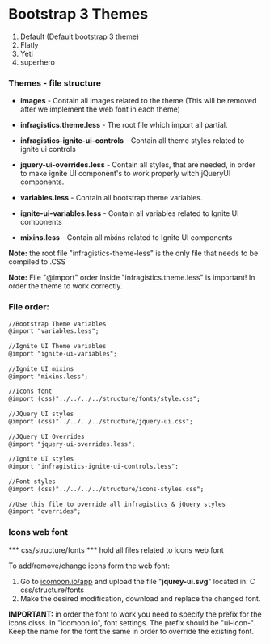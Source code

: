 
Bootstrap 3 Themes
=====================


1. Default (Default bootstrap 3 theme)
2. Flatly
3. Yeti
4. superhero



### Themes - file structure


* **images** - Contain all images related to the theme (This will be removed after we implement the web font in each theme)
 
* **infragistics.theme.less** - The root file which import all partial.
 
* **infragistics-ignite-ui-controls** - Contain all theme styles related to ignite ui controls
 
* **jquery-ui-overrides.less** -  Contain all styles, that are needed, in order to make ignite UI component's to work properly witch jQueryUI components.
 
* **variables.less** - Contain all bootstrap theme variables.
 
* **ignite-ui-variables.less** - Contain all variables related to Ignite UI components
 
* **mixins.less** - Contain all mixins related to Ignite UI components



**Note:** the root file "infragistics-theme-less" is the only file that needs to be compiled to .CSS


**Note:** File "@import" order inside "infragistics.theme.less" is important! In order the theme to work correctly.



### File order:

```diff
//Bootstrap Theme variables
@import "variables.less";
 
//Ignite UI Theme variables
@import "ignite-ui-variables";
 
//Ignite UI mixins
@import "mixins.less";
 
//Icons font
@import (css)"../../../../structure/fonts/style.css";
 
//JQuery UI styles
@import (css)"../../../../structure/jquery-ui.css";
 
//JQuery UI Overrides
@import "jquery-ui-overrides.less";
 
//Ignite UI styles
@import "infragistics-ignite-ui-controls.less";
 
//Font styles
@import (css)"../../../../structure/icons-styles.css";
 
//Use this file to override all infragistics & jQuery styles
@import "overrides";
```


### Icons web font

*** css/structure/fonts ***
hold all files related to icons web font

To add/remove/change icons form the web font:
1. Go to [icomoon.io/app](icomoon.io/app) and upload the file "**jqurey-ui.svg**" located in: C css/structure/fonts
2. Make the desired modification, download and replace the changed font.



**IMPORTANT:**
in order the font to work you need to specify the prefix for the icons clsss. In "icomoon.io", font settings. The prefix should be "ui-icon-". Keep the name for the font the same in order to override the existing font.
